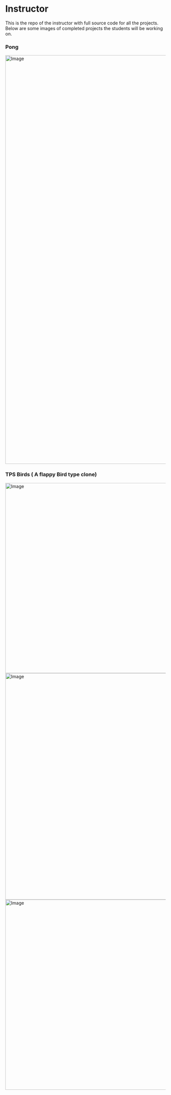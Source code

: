 # Instructor
This is the repo of the instructor with full source code for all the projects. Below are some images of completed projects the students will be working on.

### Pong

<img width="1285" alt="Image" src="https://github.com/user-attachments/assets/1b49e73d-d3c5-4eb2-9de3-3880c1aa8248" />


### TPS Birds ( A flappy Bird type clone)

<img width="598" alt="Image" src="https://github.com/user-attachments/assets/371fdd79-3109-45f1-9aae-ca6a2f42f6b8" />

<img width="712" alt="Image" src="https://github.com/user-attachments/assets/b35775a9-517a-4d76-8ef7-ba9c1d1ea4bb" />

<img width="598" alt="Image" src="https://github.com/user-attachments/assets/8d05fc41-0b05-4b02-b202-ea41f687d399" />
